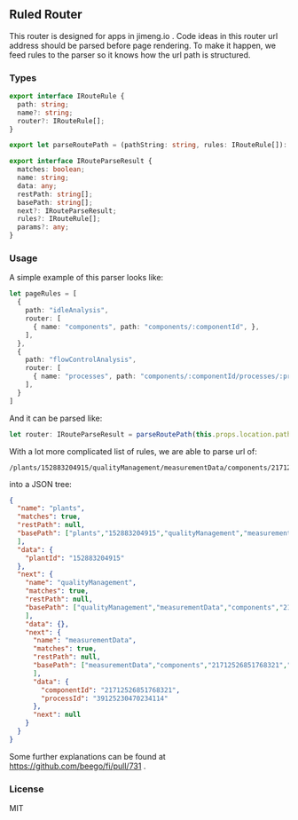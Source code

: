 
Ruled Router
----

This router is designed for apps in jimeng.io . Code ideas in this router url address should be parsed before page rendering. To make it happen, we feed rules to the parser so it knows how the url path is structured.

### Types

```ts
export interface IRouteRule {
  path: string;
  name?: string;
  router?: IRouteRule[];
}

export let parseRoutePath = (pathString: string, rules: IRouteRule[]): IRouteParseResult => {}

export interface IRouteParseResult {
  matches: boolean;
  name: string;
  data: any;
  restPath: string[];
  basePath: string[];
  next?: IRouteParseResult;
  rules?: IRouteRule[];
  params?: any;
}
```

### Usage

A simple example of this parser looks like:

```ts
let pageRules = [
  {
    path: "idleAnalysis",
    router: [
      { name: "components", path: "components/:componentId", },
    ],
  },
  {
    path: "flowControlAnalysis",
    router: [
      { name: "processes", path: "components/:componentId/processes/:processId", },
    ],
  }
]
```

And it can be parsed like:

```ts
let router: IRouteParseResult = parseRoutePath(this.props.location.pathname, pageRules);
```

With a lot more complicated list of rules, we are able to parse url of:

```url
/plants/152883204915/qualityManagement/measurementData/components/21712526851768321/processes/39125230470234114
```

into a JSON tree:

```json
{
  "name": "plants",
  "matches": true,
  "restPath": null,
  "basePath": ["plants","152883204915","qualityManagement","measurementData","components","21712526851768321","processes","39125230470234114"
  ],
  "data": {
    "plantId": "152883204915"
  },
  "next": {
    "name": "qualityManagement",
    "matches": true,
    "restPath": null,
    "basePath": ["qualityManagement","measurementData","components","21712526851768321","processes","39125230470234114"
    ],
    "data": {},
    "next": {
      "name": "measurementData",
      "matches": true,
      "restPath": null,
      "basePath": ["measurementData","components","21712526851768321","processes","39125230470234114"
      ],
      "data": {
        "componentId": "21712526851768321",
        "processId": "39125230470234114"
      },
      "next": null
    }
  }
}
```

Some further explanations can be found at https://github.com/beego/fi/pull/731 .

### License

MIT
